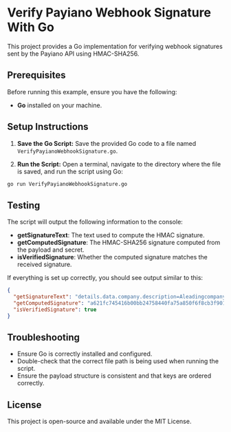 # Verify Payiano Webhook Signature With Go

This project provides a Go implementation for verifying webhook signatures sent by the Payiano API using HMAC-SHA256.

## Prerequisites

Before running this example, ensure you have the following:

- **Go** installed on your machine.

## Setup Instructions

1. **Save the Go Script:**
Save the provided Go code to a file named `VerifyPayianoWebhookSignature.go`.

2. **Run the Script:**
Open a terminal, navigate to the directory where the file is saved, and run the script using Go:

```bash
go run VerifyPayianoWebhookSignature.go
```

## Testing

The script will output the following information to the console:

- **getSignatureText**: The text used to compute the HMAC signature.
- **getComputedSignature**: The HMAC-SHA256 signature computed from the payload and secret.
- **isVerifiedSignature**: Whether the computed signature matches the received signature.

If everything is set up correctly, you should see output similar to this:

```json
{
  "getSignatureText": "details.data.company.description=AleadingcompanyprovidingsolutionsforconvertinglengthyURLsintoshortones&simplifyingonlinesharing!&details.data.company.employees_count=0&details.data.company.is_active=true&details.data.company.is_approved=false&details.data.company.name=GraplyURLShortenr&details.data.company.owners.0.name=AmgadYassen&details.data.company.owners.0.percentage=51.5&details.data.company.owners.0.position=CEO&details.data.company.owners.1.name=KamalAllam&details.data.company.owners.1.percentage=48.5&details.data.company.owners.1.position=CEO&details.data.company.social_urls.facebook_url=https://facebook.com/graply&webhook_event.fired_at=1722572118554&webhook_event.id=01j3521znn3b6wderr4vbyq18n&webhook_event.type=company.created&webhook_event.version=v1&webhook_event_attempt.id=01j354j6nkwh3mdvhs6dsmswt8&webhook_event_attempt.sent_at=1722572118554",
  "getComputedSignature": "a621fc745416b00bb24758440fa75a850f6f8cb3f901217a6a9854f043ff8b70",
  "isVerifiedSignature": true
}
```

## Troubleshooting

- Ensure Go is correctly installed and configured.
- Double-check that the correct file path is being used when running the script.
- Ensure the payload structure is consistent and that keys are ordered correctly.

## License

This project is open-source and available under the MIT License.
